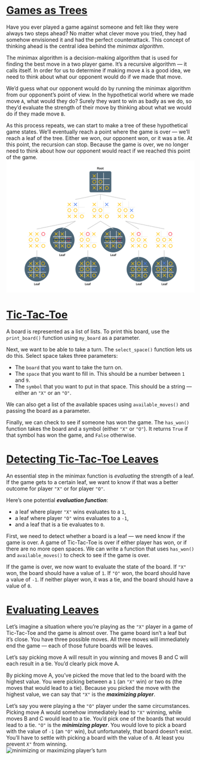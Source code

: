 # [Games as Trees](https://www.codecademy.com/courses/machine-learning/lessons/minimax/exercises/tree)

Have you ever played a game against someone and felt like they were always two steps ahead? 
No matter what clever move you tried, they had somehow envisioned it and had the perfect counterattack. 
This concept of thinking ahead is the central idea behind the *minimax algorithm*.

The minimax algorithm is a decision-making algorithm that is used for finding the best move in a two player game. 
It’s a recursive algorithm — it calls itself. 
In order for us to determine if making move `A` is a good idea, we need to think about what our opponent would do if we made that move.

We’d guess what our opponent would do by running the minimax algorithm from our opponent’s point of view. 
In the hypothetical world where we made move `A`, what would they do? 
Surely they want to win as badly as we do, so they’d evaluate the strength of their move by thinking about what we would do if they made move `B`.

As this process repeats, we can start to make a tree of these hypothetical game states.
We’ll eventually reach a point where the game is over — we’ll reach a leaf of the tree.
Either we won, our opponent won, or it was a tie. 
At this point, the recursion can stop. 
Because the game is over, we no longer need to think about how our opponent would react if we reached this point of the game.
![Tic-Tac-Toe Tree](images/tic-tac-toe-black.svg)

# [Tic-Tac-Toe](https://www.codecademy.com/courses/machine-learning/lessons/minimax/exercises/tic-tac-toe)

A board is represented as a list of lists. To print this board, use the `print_board()` function using `my_board` as a parameter.

Next, we want to be able to take a turn. 
The `select_space()` function lets us do this. Select space takes three parameters:
* The `board` that you want to take the turn on.
* The `space` that you want to fill in. This should be a number between `1` and `9`.
* The `symbol` that you want to put in that space. This should be a string — either an `"X"` or an `"O"`.

We can also get a list of the available spaces using `available_moves()` and passing the board as a parameter.

Finally, we can check to see if someone has won the game. 
The `has_won()` function takes the board and a symbol (either `"X"` or `"O"`). 
It returns `True` if that symbol has won the game, and `False` otherwise.

# [Detecting Tic-Tac-Toe Leaves](https://www.codecademy.com/courses/machine-learning/lessons/minimax/exercises/tic-tac-toe-leaves)

An essential step in the minimax function is *evaluating* the strength of a leaf.
If the game gets to a certain leaf, we want to know if that was a better outcome for player `"X"` or for player `"O"`.

Here’s one potential ***evaluation function***: 
* a leaf where player `"X"` wins evaluates to a `1`, 
* a leaf where player `"O"` wins evaluates to a `-1`, 
* and a leaf that is a tie evaluates to `0`.

First, we need to detect whether a board is a leaf — we need know if the game is over.
A game of Tic-Tac-Toe is over if either player has won, or if there are no more open spaces.
We can write a function that uses `has_won()` and `available_moves()` to check to see if the game is over.

If the game is over, we now want to evaluate the state of the board.
If `"X"` won, the board should have a value of `1`. 
If `"O"` won, the board should have a value of `-1`. 
If neither player won, it was a tie, and the board should have a value of `0`.

# [Evaluating Leaves](https://www.codecademy.com/courses/machine-learning/lessons/minimax/exercises/evaluate-leaves)

Let’s imagine a situation where you’re playing as the `"X"` player in a game of Tic-Tac-Toe and the game is almost over. 
The game board isn’t a leaf but it’s close. 
You have three possible moves. 
All three moves will immediately end the game — each of those future boards will be leaves.

Let’s say picking move A will result in you winning and moves B and C will each result in a tie. 
You’d clearly pick move A.

By picking move A, you’ve picked the move that led to the board with the highest value. 
You were picking between a `1` (an `"X"` win) or two `0`s (the moves that would lead to a tie). 
Because you picked the move with the highest value, we can say that `"X"` is the ***maximizing player***.

Let’s say you were playing a the `"O"` player under the same circumstances. 
Picking move A would somehow immediately lead to `"X"` winning, while moves B and C would lead to a tie. 
You’d pick one of the boards that would lead to a tie. 
`"O"` is the ***minimizing player***. 
You would love to pick a board with the value of `-1` (an `"O"` win), but unfortunately, that board doesn’t exist. 
You’ll have to settle with picking a board with the value of `0`. 
At least you prevent `X"` from winning.  
![minimizing or maximizing player’s turn]()
